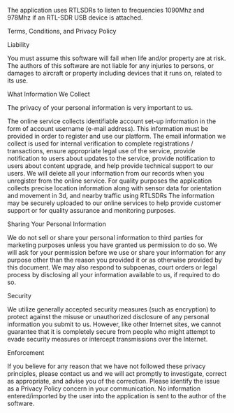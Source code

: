 The application uses RTLSDRs to listen to frequencies 1090Mhz and 978Mhz if an RTL-SDR USB device is attached.

Terms, Conditions, and Privacy Policy

Liability

You must assume this software will fail when life and/or property are at risk.
The authors of this software are not liable for any injuries to persons, or damages to aircraft or property including devices that it runs on, related to its use.

What Information We Collect

The privacy of your personal information is very important to us.

The online service collects identifiable account set-up information in the form of account username (e-mail address). 
This information must be provided in order to register and use our platform. 
The email information we collect is used for internal verification to complete registrations / transactions, ensure appropriate legal use of the service, provide notification to users about updates to the service, provide notification to users about content upgrade, and help provide technical support to our users.
We will delete all your information from our records when you unregister from the online service.
For quality purposes the application collects precise location information along with sensor data for orientation and movement in 3d, and nearby traffic using RTLSDRs
The information may be securely uploaded to our online services to help provide customer support or for quality assurance and monitoring purposes.

Sharing Your Personal Information

We do not sell or share your personal information to third parties for marketing purposes unless you have granted us permission to do so. 
We will ask for your permission before we use or share your information for any purpose other than the reason you provided it or as otherwise provided by this document.
We may also respond to subpoenas, court orders or legal process by disclosing all your information available to us, if required to do so.

Security

We utilize generally accepted security measures (such as encryption) to protect against the misuse or unauthorized disclosure of any personal information you submit to us. However, like other Internet sites, we cannot guarantee that it is completely secure from people who might attempt to evade security measures or intercept transmissions over the Internet.

Enforcement

If you believe for any reason that we have not followed these privacy principles, please contact us and we will act promptly to investigate, correct as appropriate, and advise you of the correction. 
Please identify the issue as a Privacy Policy concern in your communication.
No information entered/imported by the user into the application is sent to the author of the software. 
